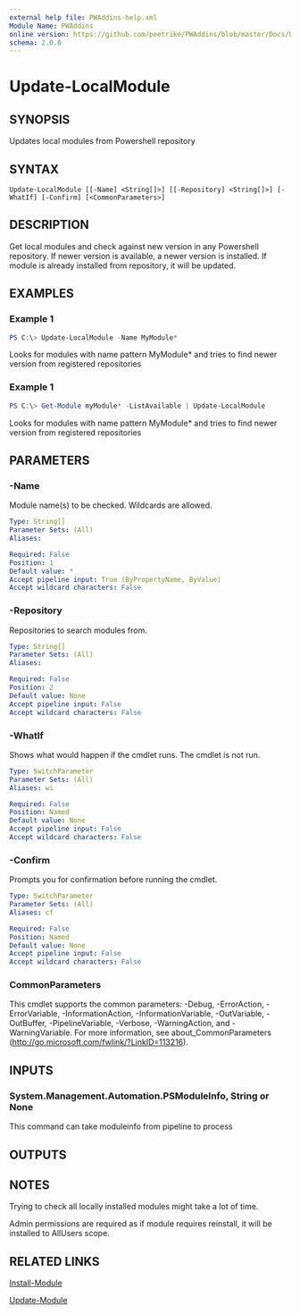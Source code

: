 ```yaml
---
external help file: PWAddins-help.xml
Module Name: PWAddins
online version: https://github.com/peetrike/PWAddins/blob/master/Docs/Update-LocalModule.md
schema: 2.0.0
---
```


# Update-LocalModule

## SYNOPSIS
Updates local modules from Powershell repository

## SYNTAX

```
Update-LocalModule [[-Name] <String[]>] [[-Repository] <String[]>] [-WhatIf] [-Confirm] [<CommonParameters>]
```

## DESCRIPTION
Get local modules and check against new version in any Powershell repository.  If newer version is available, a newer version is installed.  If module is already installed from repository, it will be updated.

## EXAMPLES

### Example 1
```powershell
PS C:\> Update-LocalModule -Name MyModule*
```

Looks for modules with name pattern MyModule* and tries to find newer version from registered repositories

### Example 1
```powershell
PS C:\> Get-Module myModule* -ListAvailable | Update-LocalModule
```

Looks for modules with name pattern MyModule* and tries to find newer version from registered repositories

## PARAMETERS

### -Name
Module name(s) to be checked.  Wildcards are allowed.

```yaml
Type: String[]
Parameter Sets: (All)
Aliases:

Required: False
Position: 1
Default value: *
Accept pipeline input: True (ByPropertyName, ByValue)
Accept wildcard characters: False
```

### -Repository
Repositories to search modules from.

```yaml
Type: String[]
Parameter Sets: (All)
Aliases:

Required: False
Position: 2
Default value: None
Accept pipeline input: False
Accept wildcard characters: False
```

### -WhatIf
Shows what would happen if the cmdlet runs.
The cmdlet is not run.

```yaml
Type: SwitchParameter
Parameter Sets: (All)
Aliases: wi

Required: False
Position: Named
Default value: None
Accept pipeline input: False
Accept wildcard characters: False
```

### -Confirm
Prompts you for confirmation before running the cmdlet.

```yaml
Type: SwitchParameter
Parameter Sets: (All)
Aliases: cf

Required: False
Position: Named
Default value: None
Accept pipeline input: False
Accept wildcard characters: False
```

### CommonParameters
This cmdlet supports the common parameters: -Debug, -ErrorAction, -ErrorVariable, -InformationAction, -InformationVariable, -OutVariable, -OutBuffer, -PipelineVariable, -Verbose, -WarningAction, and -WarningVariable. For more information, see about_CommonParameters (http://go.microsoft.com/fwlink/?LinkID=113216).

## INPUTS

### System.Management.Automation.PSModuleInfo, String or None

This command can take moduleinfo from pipeline to process

## OUTPUTS

## NOTES

Trying to check all locally installed modules might take a lot of time.

Admin permissions are required as if module requires reinstall, it will be installed to AllUsers scope.

## RELATED LINKS

[Install-Module](https://docs.microsoft.com/en-us/powershell/module/powershellget/install-module)

[Update-Module](https://docs.microsoft.com/en-us/powershell/module/powershellget/update-module)
